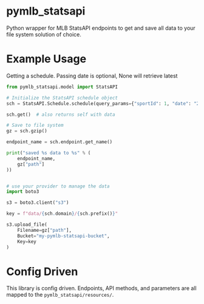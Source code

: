 # pymlb_statsapi
Python wrapper for MLB StatsAPI endpoints to get and save all data to your file system solution of choice.

# Example Usage

Getting a schedule. Passing date is optional, None will retrieve latest
```python
from pymlb_statsapi.model import StatsAPI

# Initialize the StatsAPI schedule object
sch = StatsAPI.Schedule.schedule(query_params={"sportId": 1, "date": "2025-06-01"})

sch.get()  # also returns self with data

# Save to file system
gz = sch.gzip()

endpoint_name = sch.endpoint.get_name()

print("saved %s data to %s" % (
    endpoint_name,
    gz["path"]
))


# use your provider to manage the data
import boto3

s3 = boto3.client("s3")

key = f"data/{sch.domain}/{sch.prefix()}"

s3.upload_file(
    Filename=gz["path"],
    Bucket="my-pymlb-statsapi-bucket",
    Key=key
)
```

# Config Driven

This library is config driven. Endpoints, API methods, and parameters are all mapped to the `pymlb_statsapi/resources/`.
